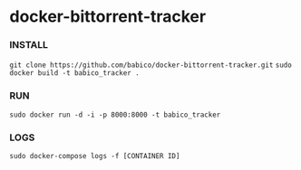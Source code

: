 # docker-bittorrent-tracker

### INSTALL
`git clone https://github.com/babico/docker-bittorrent-tracker.git`
`sudo docker build -t babico_tracker .`


### RUN
`sudo docker run -d -i -p 8000:8000 -t babico_tracker`

### LOGS
`sudo docker-compose logs -f [CONTAINER ID]`
